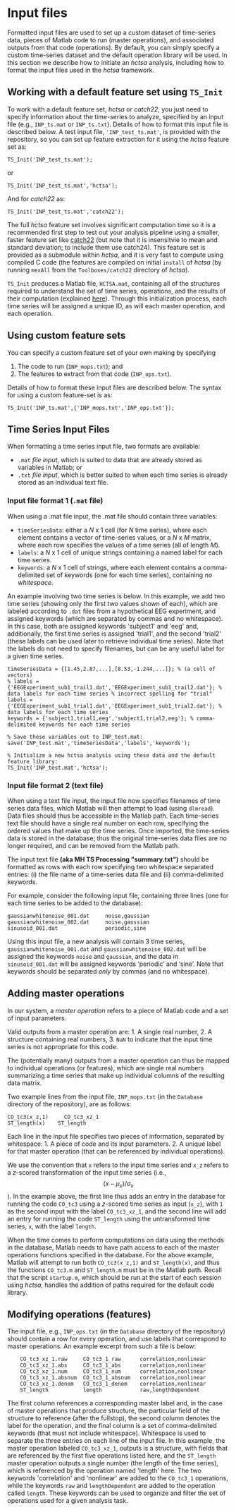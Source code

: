 # Input files

Formatted input files are used to set up a custom dataset of time-series data, pieces of Matlab code to run (master operations), and associated outputs from that code (operations). By default, you can simply specify a custom time-series dataset and the default operation library will be used. In this section we describe how to initiate an _hctsa_ analysis, including how to format the input files used in the _hctsa_ framework.

## Working with a default feature set using `TS_Init`

To work with a default feature set, _hctsa_ or _catch22_, you just need to specify information about the time-series to analyze, specified by an input file (e.g., `INP_ts.mat` or `INP_ts.txt`). Details of how to format this input file is described below. A test input file, `'INP_test_ts.mat'`, is provided with the repository, so you can set up feature extraction for it using the _hctsa_ feature set as:

```
TS_Init('INP_test_ts.mat');
```

or

```
TS_Init('INP_test_ts.mat','hctsa');
```

And for _catch22_ as:

```
TS_Init('INP_test_ts.mat','catch22');
```

The full _hctsa_ feature set involves significant computation time so it is a recommended first step to test out your analysis pipeline using a smaller, faster feature set like [catch22](https://github.com/chlubba/catch22) (but note that it is insensitvie to mean and standard deviation; to include them use catch24). This feature set is provided as a submodule within _hctsa_, and it is very fast to compute using compiled C code (the features are compiled on initial `install` of _hctsa_ (by running `mexAll` from the `Toolboxes/catch22` directory of _hctsa_).

`TS_Init` produces a Matlab file, `HCTSA.mat`, containing all of the structures required to understand the set of time series, operations, and the results of their computation (explained [here](../setup/hctsa\_structure.md)). Through this initialization process, each time series will be assigned a unique ID, as will each master operation, and each operation.

## Using custom feature sets

You can specify a custom feature set of your own making by specifying

1. The code to run (`INP_mops.txt`); and
2. The features to extract from that code (`INP_ops.txt`).

Details of how to format these input files are described below. The syntax for using a custom feature-set is as:

```
TS_Init('INP_ts.mat',{'INP_mops.txt','INP_ops.txt'});
```

## Time Series Input Files

When formatting a time series input file, two formats are available:

* `.mat` _file input_, which is suited to data that are already stored as variables in Matlab; or
* `.txt` _file input_, which is better suited to when each time series is already stored as an individual text file.

### Input file format 1 (`.mat` file)

When using a .mat file input, the .mat file should contain three variables:

* `timeSeriesData`: either a _N_ x 1 cell (for _N_ time series), where each element contains a vector of time-series values, or a _N_ x _M_ matrix, where each row specifies the values of a time series (all of length _M_).
* `labels`: a _N_ x 1 cell of unique strings containing a named label for each time series.
* `keywords`: a _N_ x 1 cell of strings, where each element contains a comma-delimited set of keywords (one for each time series), containing _no whitespace_.

An example involving two time series is below. In this example, we add two time series (showing only the first two values shown of each), which are labeled according to `.dat` files from a hypothetical EEG experiment, and assigned keywords (which are separated by commas and no whitespace). In this case, both are assigned keywords 'subject1' and 'eeg' and, additionally, the first time series is assigned 'trial1', and the second 'trial2' (these labels can be used later to retrieve individual time series). Note that the labels do not need to specify filenames, but can be any useful label for a given time series.

```
timeSeriesData = {[1.45,2.87,...],[8.53,-1.244,...]}; % (a cell of vectors)
% labels = {'EEGExperiment_sub1_trail1.dat','EEGExperiment_sub1_trail2.dat'}; % data labels for each time series % incorrect spelling for "trial"
labels = {'EEGExperiment_sub1_trial1.dat','EEGExperiment_sub1_trial2.dat'}; % data labels for each time series
keywords = {'subject1,trial1,eeg','subject1,trial2,eeg'}; % comma-delimited keywords for each time series

% Save these variables out to INP_test.mat:
save('INP_test.mat','timeSeriesData','labels','keywords');

% Initialize a new hctsa analysis using these data and the default feature library:
TS_Init('INP_test.mat','hctsa');
```

### Input file format 2 (text file)

When using a text file input, the input file now specifies filenames of time series data files, which Matlab will then attempt to load (using `dlmread`). Data files should thus be accessible in the Matlab path. Each time-series text file should have a single real number on each row, specifying the ordered values that make up the time series. Once imported, the time-series data is stored in the database; thus the original time-series data files are no longer required, and can be removed from the Matlab path.

The input text file **(aka MH TS Processing "summary.txt")** should be formatted as rows with each row specifying two whitespace separated entries: (i) the file name of a time-series data file and (ii) comma-delimited keywords.

For example, consider the following input file, containing three lines (one for each time series to be added to the database):

```
gaussianwhitenoise_001.dat     noise,gaussian
gaussianwhitenoise_002.dat     noise,gaussian
sinusoid_001.dat               periodic,sine
```

Using this input file, a new analysis will contain 3 time series, `gaussianwhitenoise_001.dat` and `gaussianwhitenoise_002.dat` will be assigned the keywords `noise` and `gaussian`, and the data in `sinusoid_001.dat` will be assigned keywords ‘periodic’ and ‘sine’. Note that keywords should be separated _only_ by commas (and no whitespace).

## Adding master operations

In our system, a _master operation_ refers to a piece of Matlab code and a set of input parameters.

Valid outputs from a master operation are: 1. A single real number, 2. A structure containing real numbers, 3. `NaN` to indicate that the input time series is not appropriate for this code.

The (potentially many) outputs from a master operation can thus be mapped to individual operations (or features), which are single real numbers summarizing a time series that make up individual columns of the resulting data matrix.

Two example lines from the input file, `INP_mops.txt` (in the `Database` directory of the repository), are as follows:

```
CO_tc3(x_z,1)     CO_tc3_xz_1
ST_length(x)    ST_length
```

Each line in the input file specifies two pieces of information, separated by whitespace: 1. A piece of code and its input parameters. 2. A unique label for that master operation (that can be referenced by individual operations).&#x20;

We use the convention that `x` refers to the input time series and `x_z` refers to a _z_-scored transformation of the input time series (i.e., $$(x - \mu_x)/\sigma_x$$). In the example above, the first line thus adds an entry in the database for running the code `CO_tc3` using a _z_-scored time series as input (`x_z`), with `1` as the second input with the label `CO_tc3_xz_1`, and the second line will add an entry for running the code `ST_length` using the untransformed time series, `x`, with the label `length`.

When the time comes to perform computations on data using the methods in the database, Matlab needs to have path access to each of the master operations functions specified in the database. For the above example, Matlab will attempt to run both `CO_tc3(x_z,1)` and `ST_length(x)`, and thus the functions `CO_tc3.m` and `ST_length.m` must be in the Matlab path. Recall that the script `startup.m`, which should be run at the start of each session using _hctsa_, handles the addition of paths required for the default code library.

## Modifying operations (features)

The input file, e.g., `INP_ops.txt` (in the `Database` directory of the repository) should contain a row for every operation, and use labels that correspond to master operations. An example excerpt from such a file is below:

```
    CO_tc3_xz_1.raw     CO_tc3_1_raw      correlation,nonlinear
    CO_tc3_xz_1.abs     CO_tc3_1_abs      correlation,nonlinear
    CO_tc3_xz_1.num     CO_tc3_1_num      correlation,nonlinear
    CO_tc3_xz_1.absnum  CO_tc3_1_absnum   correlation,nonlinear
    CO_tc3_xz_1.denom   CO_tc3_1_denom    correlation,nonlinear
    ST_length           length            raw,lengthDependent
```

The first column references a corresponding master label and, in the case of master operations that produce structure, the particular field of the structure to reference (after the fullstop), the second column denotes the label for the operation, and the final column is a set of comma-delimited keywords (that must not include whitespace). Whitespace is used to separate the three entries on each line of the input file. In this example, the master operation labeled `CO_tc3_xz_1`, outputs is a structure, with fields that are referenced by the first five operations listed here, and the `ST_length` master operation outputs a single number (the length of the time series), which is referenced by the operation named 'length' here. The two keywords 'correlation' and 'nonlinear' are added to the `CO_tc3_1` operations, while the keywords `raw` and `lengthDependent` are added to the operation called `length`. These keywords can be used to organize and filter the set of operations used for a given analysis task.
